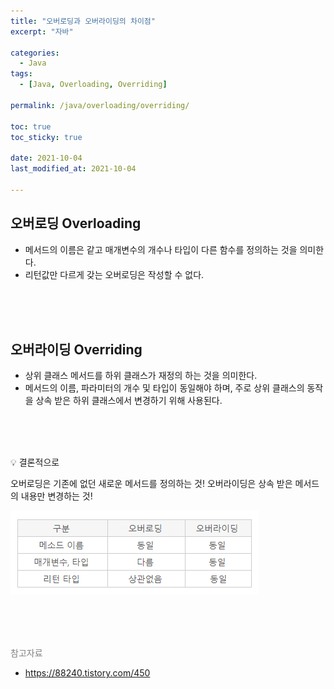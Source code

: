 ```yaml
---
title: "오버로딩과 오버라이딩의 차이점"
excerpt: "자바"

categories:
  - Java
tags:
  - [Java, Overloading, Overriding]

permalink: /java/overloading/overriding/

toc: true
toc_sticky: true
 
date: 2021-10-04
last_modified_at: 2021-10-04

---
```


## 오버로딩 Overloading

- 메서드의 이름은 같고 매개변수의 개수나 타입이 다른 함수를 정의하는 것을 의미한다.
- 리턴값만 다르게 갖는 오버로딩은 작성할 수 없다.


<br>
<br>
<br>


## 오버라이딩 Overriding

- 상위 클래스 메서드를 하위 클래스가 재정의 하는 것을 의미한다.
- 메서드의  이름, 파라미터의 개수 및 타입이 동일해야 하며, 주로 상위 클래스의 동작을 상속 받은 하위 클래스에서 변경하기 위해 사용된다.


<br>
<br>
<br>


💡 결론적으로

오버로딩은 기존에 없던 새로운 메서드를 정의하는 것!
오버라이딩은 상속 받은 메서드의 내용만 변경하는 것!


![over](/assets/images/posts_img/java-program-structure/over.png)


<br>
<br>
<br>


<span style="color:gray">참고자료</span>

- https://88240.tistory.com/450